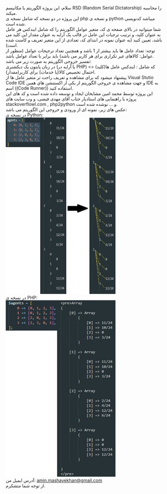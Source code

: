 سلام، اين پروژه الگوريتم یا مکانیسم RSD (Random Serial Dictatorship) را محاسبه میکند.\
این پروژه در دو نسخه که شامل نسخه ی php و نسخه ی python میباشد کدنویسی شده است.\
شما میتوانید در بالای صفحه ی کد، متغیر عوامل الگوریتم را که شامل ایندکس هر عامل به عنوان کلید، و ترتیب ترجیات این عامل در قالب یک آرایه به عنوان
مقدار این کلید می باشد، تعیین کنید (به عنوان نمونه در ابتدای کد، تعدادی از این متغیر تعریف و کامنت شده است).\
توجه: تعداد عامل ها باید بیشتر از 1 باشد و همچنین تعداد ترجیحات عوامل (منظور از عوامل: کالاهای غیر تکراری برای هر کاربر می باشد) باید برابر با تعداد عوامل باشد.\
تفسیر خروجی الگوریتم به صورت زیر می باشد:\
در زبان پایتون یک دیکشنری (یا آرایه در PHP) که شامل : ایندکس عامل ها(کلید) => احتمال تخصیص کالا(یا خدمات) برای کاربر(مقدار).\
پیشنهاد میشود که برای مشاهده و تعریف راحت تر متغیر عامل ها  از Visual Stutio Code IDE و جهت مشاهده ی خروجی الگوریتم از يكي از اکستنشن هاي همين IDE به اسم ((Code Runner)) استفاده کنید.\
این پروژه توسط محمد امین مشایخان ایجاد و توسعه داده شده است و کد های این پروژه با راهنمایی های استادیار جناب آقای مهدی فیضی، و وب سایت های stackoverflowl.com , php2python و ... نوشده شده است.\
عکس های زیر، نمونه ای از ورودی و خروجی این الگوریتم می باشد:\
در نسخه ی Python: \
  <img src="Python-input-&-output-sample.jpg" width="350" height="560" alt="accessibility text">\
در نسخه ی PHP:  
<img src="PHP-input-&-output-sample.JPG" width="350" height="560" title="hover text">\
آدرس ایمیل من: amin.mashayekhan@gmail.com\
از توجه شما متشکرم.
